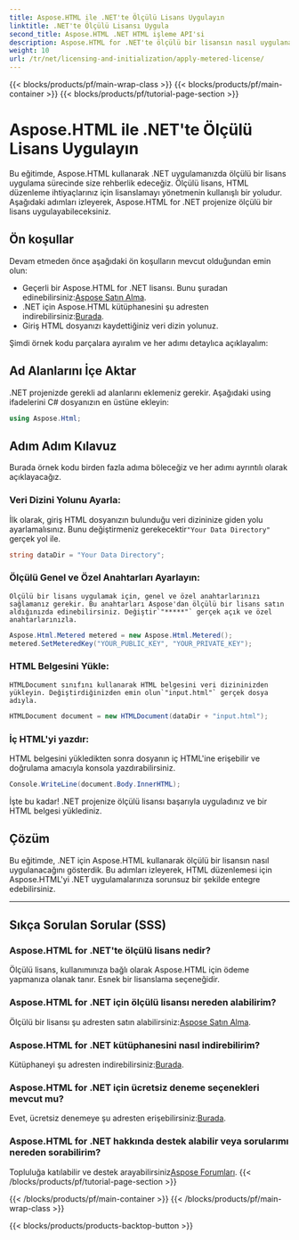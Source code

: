 ```yaml
---
title: Aspose.HTML ile .NET'te Ölçülü Lisans Uygulayın
linktitle: .NET'te Ölçülü Lisansı Uygula
second_title: Aspose.HTML .NET HTML işleme API'si
description: Aspose.HTML for .NET'te ölçülü bir lisansın nasıl uygulanacağını öğrenin. HTML işleme ihtiyaçlarınızı verimli bir şekilde yönetin. Hemen başlayın!
weight: 10
url: /tr/net/licensing-and-initialization/apply-metered-license/
---
```


{{< blocks/products/pf/main-wrap-class >}}
{{< blocks/products/pf/main-container >}}
{{< blocks/products/pf/tutorial-page-section >}}

# Aspose.HTML ile .NET'te Ölçülü Lisans Uygulayın

Bu eğitimde, Aspose.HTML kullanarak .NET uygulamanızda ölçülü bir lisans uygulama sürecinde size rehberlik edeceğiz. Ölçülü lisans, HTML düzenleme ihtiyaçlarınız için lisanslamayı yönetmenin kullanışlı bir yoludur. Aşağıdaki adımları izleyerek, Aspose.HTML for .NET projenize ölçülü bir lisans uygulayabileceksiniz.

## Ön koşullar

Devam etmeden önce aşağıdaki ön koşulların mevcut olduğundan emin olun:

-  Geçerli bir Aspose.HTML for .NET lisansı. Bunu şuradan edinebilirsiniz:[Aspose Satın Alma](https://purchase.aspose.com/buy).
-  .NET için Aspose.HTML kütüphanesini şu adresten indirebilirsiniz:[Burada](https://releases.aspose.com/html/net/).
- Giriş HTML dosyanızı kaydettiğiniz veri dizin yolunuz.

Şimdi örnek kodu parçalara ayıralım ve her adımı detaylıca açıklayalım:

## Ad Alanlarını İçe Aktar

.NET projenizde gerekli ad alanlarını eklemeniz gerekir. Aşağıdaki using ifadelerini C# dosyanızın en üstüne ekleyin:

```csharp
using Aspose.Html;
```

## Adım Adım Kılavuz

Burada örnek kodu birden fazla adıma böleceğiz ve her adımı ayrıntılı olarak açıklayacağız.

### Veri Dizini Yolunu Ayarla:

   İlk olarak, giriş HTML dosyanızın bulunduğu veri dizininize giden yolu ayarlamalısınız. Bunu değiştirmeniz gerekecektir`"Your Data Directory"` gerçek yol ile.

   ```csharp
   string dataDir = "Your Data Directory";
   ```

### Ölçülü Genel ve Özel Anahtarları Ayarlayın:

    Ölçülü bir lisans uygulamak için, genel ve özel anahtarlarınızı sağlamanız gerekir. Bu anahtarları Aspose'dan ölçülü bir lisans satın aldığınızda edinebilirsiniz. Değiştir`"*****"` gerçek açık ve özel anahtarlarınızla.

   ```csharp
   Aspose.Html.Metered metered = new Aspose.Html.Metered();
   metered.SetMeteredKey("YOUR_PUBLIC_KEY", "YOUR_PRIVATE_KEY");
   ```

### HTML Belgesini Yükle:

    HTMLDocument sınıfını kullanarak HTML belgesini veri dizininizden yükleyin. Değiştirdiğinizden emin olun`"input.html"` gerçek dosya adıyla.

   ```csharp
   HTMLDocument document = new HTMLDocument(dataDir + "input.html");
   ```

### İç HTML'yi yazdır:

   HTML belgesini yükledikten sonra dosyanın iç HTML'ine erişebilir ve doğrulama amacıyla konsola yazdırabilirsiniz.

   ```csharp
   Console.WriteLine(document.Body.InnerHTML);
   ```

İşte bu kadar! .NET projenize ölçülü lisansı başarıyla uyguladınız ve bir HTML belgesi yüklediniz.

## Çözüm

Bu eğitimde, .NET için Aspose.HTML kullanarak ölçülü bir lisansın nasıl uygulanacağını gösterdik. Bu adımları izleyerek, HTML düzenlemesi için Aspose.HTML'yi .NET uygulamalarınıza sorunsuz bir şekilde entegre edebilirsiniz.

---

## Sıkça Sorulan Sorular (SSS)

### Aspose.HTML for .NET'te ölçülü lisans nedir?
Ölçülü lisans, kullanımınıza bağlı olarak Aspose.HTML için ödeme yapmanıza olanak tanır. Esnek bir lisanslama seçeneğidir.

### Aspose.HTML for .NET için ölçülü lisansı nereden alabilirim?
 Ölçülü bir lisansı şu adresten satın alabilirsiniz:[Aspose Satın Alma](https://purchase.aspose.com/buy).

### Aspose.HTML for .NET kütüphanesini nasıl indirebilirim?
 Kütüphaneyi şu adresten indirebilirsiniz:[Burada](https://releases.aspose.com/html/net/).

### Aspose.HTML for .NET için ücretsiz deneme seçenekleri mevcut mu?
 Evet, ücretsiz denemeye şu adresten erişebilirsiniz:[Burada](https://releases.aspose.com/).

### Aspose.HTML for .NET hakkında destek alabilir veya sorularımı nereden sorabilirim?
 Topluluğa katılabilir ve destek arayabilirsiniz[Aspose Forumları](https://forum.aspose.com/).
{{< /blocks/products/pf/tutorial-page-section >}}

{{< /blocks/products/pf/main-container >}}
{{< /blocks/products/pf/main-wrap-class >}}

{{< blocks/products/products-backtop-button >}}
